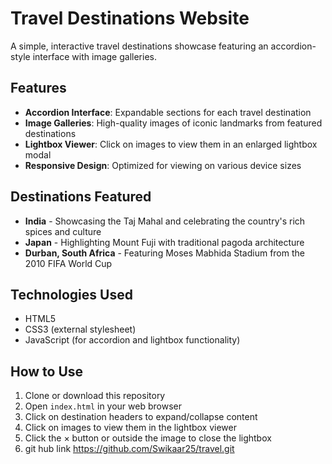 # Travel Destinations Website

A simple, interactive travel destinations showcase featuring an accordion-style interface with image galleries.

## Features

- **Accordion Interface**: Expandable sections for each travel destination
- **Image Galleries**: High-quality images of iconic landmarks from featured destinations
- **Lightbox Viewer**: Click on images to view them in an enlarged lightbox modal
- **Responsive Design**: Optimized for viewing on various device sizes

## Destinations Featured

- **India** - Showcasing the Taj Mahal and celebrating the country's rich spices and culture
- **Japan** - Highlighting Mount Fuji with traditional pagoda architecture
- **Durban, South Africa** - Featuring Moses Mabhida Stadium from the 2010 FIFA World Cup

## Technologies Used

- HTML5
- CSS3 (external stylesheet)
- JavaScript (for accordion and lightbox functionality)

## How to Use

1. Clone or download this repository
2. Open `index.html` in your web browser
3. Click on destination headers to expand/collapse content
4. Click on images to view them in the lightbox viewer
5. Click the × button or outside the image to close the lightbox
6. git hub link https://github.com/Swikaar25/travel.git
